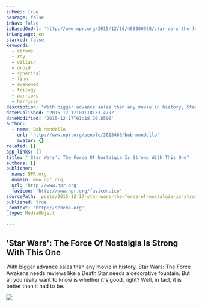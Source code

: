 ```yaml
---
inFeed: true
hasPage: false
inNav: false
isBasedOnUrl: 'http://www.npr.org/2015/12/16/460000968/star-wars-the-force-of-nostalgia-is-strong-with-this-one?utm_source=facebook.com&utm_medium=social&utm_campaign=npr&utm_term=nprnews&utm_content=2043'
inLanguage: en
starred: false
keywords:
  - abrams
  - rey
  - villain
  - droid
  - spherical
  - finn
  - awakened
  - trilogy
  - warriors
  - harrison
description: "With bigger advance sales than any movie in history, Star Wars: The Force Awakens needs reviews like a Death Star needs a decorative fountain. But all you really want to know is whether it's good, right? Well, in fact, it is better than it had to be."
datePublished: '2015-12-17T01:18:33.470Z'
dateModified: '2015-12-17T01:18:20.859Z'
author:
  - name: Bob Mondello
    url: 'http://www.npr.org/people/3813466/bob-mondello'
    avatar: {}
related: []
app_links: []
title: "'Star Wars': The Force Of Nostalgia Is Strong With This One"
authors: []
publisher:
  name: NPR.org
  domain: www.npr.org
  url: 'http://www.npr.org'
  favicon: 'http://www.npr.org/favicon.ico'
sourcePath: _posts/2015-12-17-star-wars-the-force-of-nostalgia-is-strong-with-this-one.md
published: true
_context: 'http://schema.org'
_type: MediaObject

---
```

<article style=""><h1>'Star Wars': The Force Of Nostalgia Is Strong With This One</h1><p>With bigger advance sales than any movie in history, Star Wars: The Force Awakens needs reviews like a Death Star needs a decorative fountain. But all you really want to know is whether it's good, right? Well, in fact, it is better than it had to be.</p><img src="https://s3-us-west-2.amazonaws.com/the-grid-img/p/696b2fc5b369486cbf100c3f4133a1d5144b2e35.jpg" /></article>